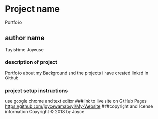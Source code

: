 # Project name
Portfolio 
## author name
Tuyishime Joyeuse
### description of project
Portfolio about my Background and the projects i have created linked in Github
### project setup instructions
use google chrome and text editor
###link to live site on GitHub Pages
https://github.com/joycewamaboyi/My-Website
###copyright and license information
Copyright &copy; 2018 by Joyce

